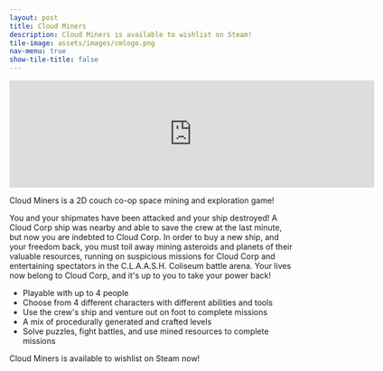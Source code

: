 ```yaml
---
layout: post
title: Cloud Miners
description: Cloud Miners is available to wishlist on Steam!
tile-image: assets/images/cmlogo.png
nav-menu: true
show-tile-title: false
---
```


<iframe src="https://store.steampowered.com/widget/1244410/" frameborder="0" width="646" height="190"></iframe>

Cloud Miners is a 2D couch co-op space mining and exploration game!

You and your shipmates have been attacked and your ship destroyed! A Cloud Corp ship was nearby and able to save the crew at the last minute, but now you are indebted to Cloud Corp. In order to buy a new ship, and your freedom back, you must toil away mining asteroids and planets of their valuable resources, running on suspicious missions for Cloud Corp and entertaining spectators in the C.L.A.A.S.H. Coliseum battle arena. Your lives now belong to Cloud Corp, and it's up to you to take your power back!

- Playable with up to 4 people
- Choose from 4 different characters with different abilities and tools
- Use the crew's ship and venture out on foot to complete missions
- A mix of procedurally generated and crafted levels
- Solve puzzles, fight battles, and use mined resources to complete missions 

Cloud Miners is available to wishlist on Steam now!


